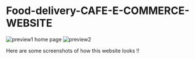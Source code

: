 # Food-delivery-CAFE-E-COMMERCE-WEBSITE

![preview1 home page](https://user-images.githubusercontent.com/96690020/232050661-e1b35f02-2777-4cce-8f6c-7135bc200bed.png)
![preview2](https://user-images.githubusercontent.com/96690020/232050820-7cebf828-b892-4b16-af6d-480bc06d2488.png)


Here are some screenshots of how this website looks !!
